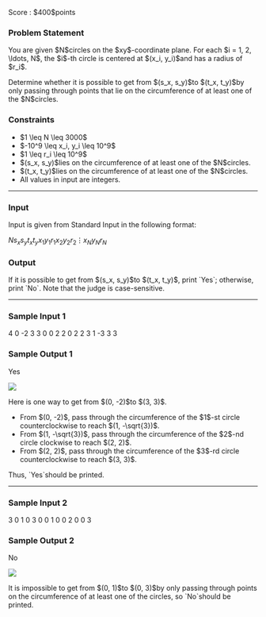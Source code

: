 
<div>

<span>

<span>

<p>
Score : $400$points
</p>

<div>

<section>

### **Problem Statement**

<p>
You are given $N$circles on the $xy$-coordinate plane.
For each $i = 1, 2, \ldots, N$, the $i$-th circle is centered at $(x_i, y_i)$and has a radius of $r_i$.
</p>

<p>
Determine whether it is possible to get from $(s_x, s_y)$to $(t_x, t_y)$by only passing through points that lie on the circumference of at least one of the $N$circles.
</p>

</section>

</div>

<div>

<section>

### **Constraints**

<ul>

<li>
$1 \leq N \leq 3000$
</li>

<li>
$-10^9 \leq x_i, y_i \leq 10^9$
</li>

<li>
$1 \leq r_i \leq 10^9$
</li>

<li>
$(s_x, s_y)$lies on the circumference of at least one of the $N$circles.
</li>

<li>
$(t_x, t_y)$lies on the circumference of at least one of the $N$circles.
</li>

<li>
All values in input are integers.
</li>

</ul>

</section>

</div>

---

<div>

<div>

<section>

### **Input**

<p>
Input is given from Standard Input in the following format:
</p>

<div>

$N$$s_x$$s_y$$t_x$$t_y$$x_1$$y_1$$r_1$$x_2$$y_2$$r_2$$\vdots$$x_N$$y_N$$r_N$
</div>

</section>

</div>

<div>

<section>

### **Output**

<p>
If it is possible to get from $(s_x, s_y)$to $(t_x, t_y)$, print `Yes`; otherwise, print `No`.
Note that the judge is case-sensitive.
</p>

</section>

</div>

</div>

---

<div>

<section>

### **Sample Input 1**

<div>

4
0 -2 3 3
0 0 2
2 0 2
2 3 1
-3 3 3

</div>

</section>

</div>

<div>

<section>

### **Sample Output 1**

<div>

Yes

</div>

<p>

<img src="https://img.atcoder.jp/abc259/7b850385b9d67dc150435ffc7818bd94.png">

</img>

</p>

<p>
Here is one way to get from $(0, -2)$to $(3, 3)$.
</p>

<ul>

<li>
From $(0, -2)$, pass through the circumference of the $1$-st circle counterclockwise to reach $(1, -\sqrt{3})$.
</li>

<li>
From $(1, -\sqrt{3})$, pass through the circumference of the $2$-nd circle clockwise to reach $(2, 2)$.
</li>

<li>
From $(2, 2)$, pass through the circumference of the $3$-rd circle counterclockwise to reach $(3, 3)$.
</li>

</ul>

<p>
Thus, `Yes`should be printed.
</p>

</section>

</div>

---

<div>

<section>

### **Sample Input 2**

<div>

3
0 1 0 3
0 0 1
0 0 2
0 0 3

</div>

</section>

</div>

<div>

<section>

### **Sample Output 2**

<div>

No

</div>

<p>

<img src="https://img.atcoder.jp/abc259/924efa40ff28e5d7125841da2710d012.png">

</img>

</p>

<p>
It is impossible to get from $(0, 1)$to $(0, 3)$by only passing through points on the circumference of at least one of the circles, so `No`should be printed.
</p>

</section>

</div>

</span>

</span>

</div>
